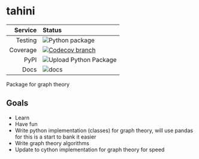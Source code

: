 # tahini

|Service|Status|
| -------------: | :---- |
| Testing        | ![Python package](https://github.com/tahini-dev/tahini/workflows/Python%20package/badge.svg) |
| Coverage       | [![Codecov branch](https://img.shields.io/codecov/c/github/tahini-dev/tahini/master.svg)](https://codecov.io/gh/tahini-dev/tahini) |
| PyPI           | ![Upload Python Package](https://github.com/tahini-dev/tahini/workflows/Upload%20Python%20Package/badge.svg) |
| Docs           | ![docs](https://github.com/tahini-dev/tahini/workflows/docs/badge.svg) |

Package for graph theory

## Goals

- Learn
- Have fun
- Write python implementation (classes) for graph theory, will use pandas for this is a start to bank it easier
- Write graph theory algorithms
- Update to cython implementation for graph theory for speed